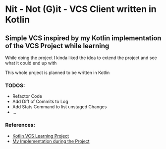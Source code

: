 # Nit - Not (G)it - VCS Client written in Kotlin
## Simple VCS inspired by my Kotlin implementation of the VCS Project while learning

While doing the project I kinda liked the idea to extend the project and see what it could end up with

This whole project is planned to be written in Kotlin


### TODOS:
- Refactor Code
- Add Diff of Commits to Log
- Add Stats Command to list unstaged Changes
- ...


### References:
 - [Kotlin VCS Learning Project](https://hyperskill.org/projects/177?track=18)
 - [My Implementation during the Project](https://github.com/LucaBarden/kotlin-learning-path/tree/master/Version%20Control%20System)

